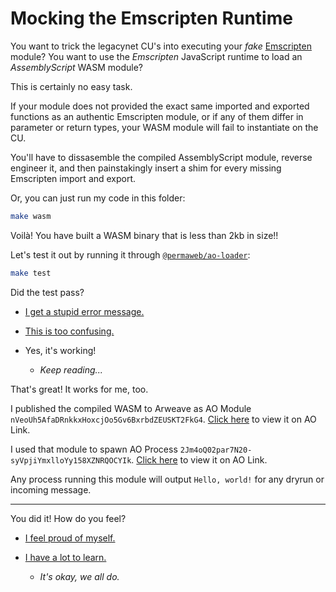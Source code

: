 # Mocking the Emscripten Runtime

You want to trick the legacynet CU's into executing your _fake_ [Emscripten](https://emscripten.org/) module? You want to use the _Emscripten_ JavaScript runtime to load an _AssemblyScript_ WASM module?

This is certainly no easy task.

If your module does not provided the exact same imported and exported functions as an authentic Emscripten module, or if any of them differ in parameter or return types, your WASM module will fail to instantiate on the CU.

You'll have to dissasemble the compiled AssemblyScript module, reverse engineer it, and then painstakingly insert a shim for every missing Emscripten import and export.

Or, you can just run my code in this folder:

```sh
make wasm
```

Voilà! You have built a WASM binary that is less than 2kb in size!!

Let's test it out by running it through [`@permaweb/ao-loader`](https://www.npmjs.com/package/@permaweb/ao-loader):

```sh
make test
```

Did the test pass?

- [I get a stupid error message.](../../ERROR.md)

- [This is too confusing.](../../ABORT.md)

- Yes, it's working!
  - _Keep reading..._

That's great! It works for me, too.

I published the compiled WASM to Arweave as AO Module `nVeoUh5AfaDRnkkxHoxcjOo5Gv6BxrbdZEUSKT2FkG4`. [Click here](https://www.ao.link/#/module/nVeoUh5AfaDRnkkxHoxcjOo5Gv6BxrbdZEUSKT2FkG4) to view it on AO Link.

I used that module to spawn AO Process `2Jm4oQ02par7N20-syVpjiYmxlloYy158XZNRQOCYIk`. [Click here](https://www.ao.link/#/entity/2Jm4oQ02par7N20-syVpjiYmxlloYy158XZNRQOCYIk) to view it on AO Link.

Any process running this module will output `Hello, world!` for any dryrun or incoming message.

---

You did it! How do you feel?

- [I feel proud of myself.](../../SUCCESS.md)

- [I have a lot to learn.](../../SUCCESS.md)
  - _It's okay, we all do._
